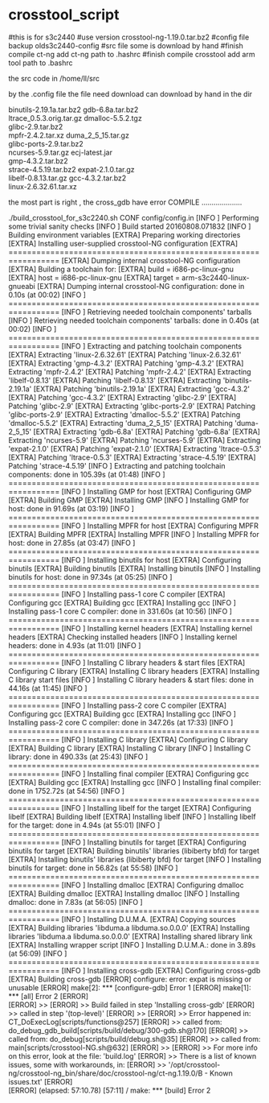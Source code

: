 # crosstool_script
#this is for s3c2440 
#use version crosstool-ng-1.19.0.tar.bz2
#config file backup olds3c2440-config
#src file some is download by hand 
#finish compile ct-ng add ct-ng path to .hashrc
#finish compile crosstool add arm tool path to .bashrc

the src code in /home/ll/src

by the .config file 
the file need download 
can download by hand in the dir

binutils-2.19.1a.tar.bz2 
gdb-6.8a.tar.bz2	   
ltrace_0.5.3.orig.tar.gz
dmalloc-5.5.2.tgz	  
glibc-2.9.tar.bz2	   
mpfr-2.4.2.tar.xz
duma_2_5_15.tar.gz	  
glibc-ports-2.9.tar.bz2  
ncurses-5.9.tar.gz
ecj-latest.jar		  
gmp-4.3.2.tar.bz2	   
strace-4.5.19.tar.bz2
expat-2.1.0.tar.gz	  
libelf-0.8.13.tar.gz
gcc-4.3.2.tar.bz2	  
linux-2.6.32.61.tar.xz

the most part is right , 
the cross_gdb have error
COMPILE ....................


./build_crosstool_for_s3c2240.sh 
  CONF  config/config.in
[INFO ]  Performing some trivial sanity checks
[INFO ]  Build started 20160808.071832
[INFO ]  Building environment variables
[EXTRA]  Preparing working directories
[EXTRA]  Installing user-supplied crosstool-NG configuration
[EXTRA]  =================================================================
[EXTRA]  Dumping internal crosstool-NG configuration
[EXTRA]    Building a toolchain for:
[EXTRA]      build  = i686-pc-linux-gnu
[EXTRA]      host   = i686-pc-linux-gnu
[EXTRA]      target = arm-s3c2440-linux-gnueabi
[EXTRA]  Dumping internal crosstool-NG configuration: done in 0.10s (at 00:02)
[INFO ]  =================================================================
[INFO ]  Retrieving needed toolchain components' tarballs
[INFO ]  Retrieving needed toolchain components' tarballs: done in 0.40s (at 00:02)
[INFO ]  =================================================================
[INFO ]  Extracting and patching toolchain components
[EXTRA]    Extracting 'linux-2.6.32.61'
[EXTRA]    Patching 'linux-2.6.32.61'
[EXTRA]    Extracting 'gmp-4.3.2'
[EXTRA]    Patching 'gmp-4.3.2'
[EXTRA]    Extracting 'mpfr-2.4.2'
[EXTRA]    Patching 'mpfr-2.4.2'
[EXTRA]    Extracting 'libelf-0.8.13'
[EXTRA]    Patching 'libelf-0.8.13'
[EXTRA]    Extracting 'binutils-2.19.1a'
[EXTRA]    Patching 'binutils-2.19.1a'
[EXTRA]    Extracting 'gcc-4.3.2'
[EXTRA]    Patching 'gcc-4.3.2'
[EXTRA]    Extracting 'glibc-2.9'
[EXTRA]    Patching 'glibc-2.9'
[EXTRA]    Extracting 'glibc-ports-2.9'
[EXTRA]    Patching 'glibc-ports-2.9'
[EXTRA]    Extracting 'dmalloc-5.5.2'
[EXTRA]    Patching 'dmalloc-5.5.2'
[EXTRA]    Extracting 'duma_2_5_15'
[EXTRA]    Patching 'duma-2_5_15'
[EXTRA]    Extracting 'gdb-6.8a'
[EXTRA]    Patching 'gdb-6.8a'
[EXTRA]    Extracting 'ncurses-5.9'
[EXTRA]    Patching 'ncurses-5.9'
[EXTRA]    Extracting 'expat-2.1.0'
[EXTRA]    Patching 'expat-2.1.0'
[EXTRA]    Extracting 'ltrace-0.5.3'
[EXTRA]    Patching 'ltrace-0.5.3'
[EXTRA]    Extracting 'strace-4.5.19'
[EXTRA]    Patching 'strace-4.5.19'
[INFO ]  Extracting and patching toolchain components: done in 105.39s (at 01:48)
[INFO ]  =================================================================
[INFO ]  Installing GMP for host
[EXTRA]    Configuring GMP
[EXTRA]    Building GMP
[EXTRA]    Installing GMP
[INFO ]  Installing GMP for host: done in 91.69s (at 03:19)
[INFO ]  =================================================================
[INFO ]  Installing MPFR for host
[EXTRA]    Configuring MPFR
[EXTRA]    Building MPFR
[EXTRA]    Installing MPFR
[INFO ]  Installing MPFR for host: done in 27.85s (at 03:47)
[INFO ]  =================================================================
[INFO ]  Installing binutils for host
[EXTRA]    Configuring binutils
[EXTRA]    Building binutils
[EXTRA]    Installing binutils
[INFO ]  Installing binutils for host: done in 97.34s (at 05:25)
[INFO ]  =================================================================
[INFO ]  Installing pass-1 core C compiler
[EXTRA]    Configuring gcc
[EXTRA]    Building gcc
[EXTRA]    Installing gcc
[INFO ]  Installing pass-1 core C compiler: done in 331.60s (at 10:56)
[INFO ]  =================================================================
[INFO ]  Installing kernel headers
[EXTRA]    Installing kernel headers
[EXTRA]    Checking installed headers
[INFO ]  Installing kernel headers: done in 4.93s (at 11:01)
[INFO ]  =================================================================
[INFO ]  Installing C library headers & start files
[EXTRA]    Configuring C library
[EXTRA]    Installing C library headers
[EXTRA]    Installing C library start files
[INFO ]  Installing C library headers & start files: done in 44.16s (at 11:45)
[INFO ]  =================================================================
[INFO ]  Installing pass-2 core C compiler
[EXTRA]    Configuring gcc
[EXTRA]    Building gcc
[EXTRA]    Installing gcc
[INFO ]  Installing pass-2 core C compiler: done in 347.26s (at 17:33)
[INFO ]  =================================================================
[INFO ]  Installing C library
[EXTRA]    Configuring C library
[EXTRA]    Building C library
[EXTRA]    Installing C library
[INFO ]  Installing C library: done in 490.33s (at 25:43)
[INFO ]  =================================================================
[INFO ]  Installing final compiler
[EXTRA]    Configuring gcc
[EXTRA]    Building gcc
[EXTRA]    Installing gcc
[INFO ]  Installing final compiler: done in 1752.72s (at 54:56)
[INFO ]  =================================================================
[INFO ]  Installing libelf for the target
[EXTRA]    Configuring libelf
[EXTRA]    Building libelf
[EXTRA]    Installing libelf
[INFO ]  Installing libelf for the target: done in 4.94s (at 55:01)
[INFO ]  =================================================================
[INFO ]  Installing binutils for target
[EXTRA]    Configuring binutils for target
[EXTRA]    Building binutils' libraries (libiberty bfd) for target
[EXTRA]    Installing binutils' libraries (libiberty bfd) for target
[INFO ]  Installing binutils for target: done in 56.82s (at 55:58)
[INFO ]  =================================================================
[INFO ]  Installing dmalloc
[EXTRA]    Configuring dmalloc
[EXTRA]    Building dmalloc
[EXTRA]    Installing dmalloc
[INFO ]  Installing dmalloc: done in 7.83s (at 56:05)
[INFO ]  =================================================================
[INFO ]  Installing D.U.M.A.
[EXTRA]    Copying sources
[EXTRA]    Building libraries 'libduma.a libduma.so.0.0.0'
[EXTRA]    Installing libraries 'libduma.a libduma.so.0.0.0'
[EXTRA]    Installing shared library link
[EXTRA]    Installing wrapper script
[INFO ]  Installing D.U.M.A.: done in 3.89s (at 56:09)
[INFO ]  =================================================================
[INFO ]  Installing cross-gdb
[EXTRA]    Configuring cross-gdb
[EXTRA]    Building cross-gdb
[ERROR]    configure: error: expat is missing or unusable
[ERROR]    make[2]: *** [configure-gdb] Error 1
[ERROR]    make[1]: *** [all] Error 2
[ERROR]   
[ERROR]  >>
[ERROR]  >>  Build failed in step 'Installing cross-gdb'
[ERROR]  >>        called in step '(top-level)'
[ERROR]  >>
[ERROR]  >>  Error happened in: CT_DoExecLog[scripts/functions@257]
[ERROR]  >>        called from: do_debug_gdb_build[scripts/build/debug/300-gdb.sh@170]
[ERROR]  >>        called from: do_debug[scripts/build/debug.sh@35]
[ERROR]  >>        called from: main[scripts/crosstool-NG.sh@632]
[ERROR]  >>
[ERROR]  >>  For more info on this error, look at the file: 'build.log'
[ERROR]  >>  There is a list of known issues, some with workarounds, in:
[ERROR]  >>      '/opt/crosstool-ng/crosstool-ng_bin/share/doc/crosstool-ng/ct-ng.1.19.0/B - Known issues.txt'
[ERROR]   
[ERROR]  (elapsed: 57:10.78)
[57:11] / make: *** [build] Error 2

